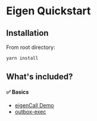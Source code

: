 # Eigen Quickstart

## Installation

From root directory:

```bash
yarn install
```

## What's included?

#### :white_check_mark: Basics

- [eigenCall Demo](./packages/demo-eigencall/)
- [outbox-exec](./packages/outbox-execute)
